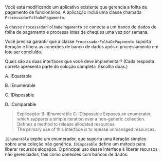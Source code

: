 ﻿Você está modificando um aplicativo existente que gerencia a folha de pagamento de funcionários.
A aplicação inclui uma classe chamada `ProcessadorFolhaDePagamento`.

A classe `ProcessadorFolhaDePagamento` se conecta a um banco de dados de 
folha de pagamento e processa lotes de cheques uma vez por semana.

Você precisa garantir que a classe `ProcessadorFolhaDePagamento` suporta iteração e 
libera as conexões de banco de dados após o processamento em lote ser concluído.

Quais são as duas interfaces que você deve implementar? (Cada resposta correta apresenta parte do
solução completa. Escolha duas.)


A.
IEquatable

B.
IEnumerable

C.
IDisposable

D.
IComparable

> Explicação:
> B: IEnumerable
> C: IDisposable
Exposes an enumerator, which supports a simple iteration over a non-generic collection.\
Defines a method to release allocated resources.\
The primary use of this interface is to release unmanaged resources.

`IEnumerable` expõe um enumerador, que suporta uma iteração simples sobre uma coleção não genérica.
`IDisposable` define um método para liberar recursos alocados.
O principal uso dessa interface é liberar recursos não gerenciados, tais como conexões com bancos de dados.